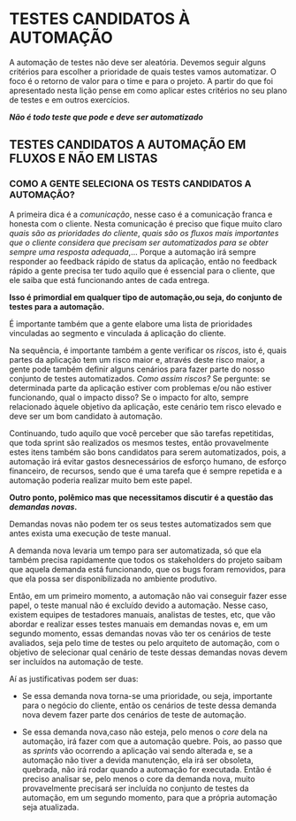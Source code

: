 # TESTES CANDIDATOS À AUTOMAÇÃO

A automação de testes não deve ser aleatória. Devemos seguir alguns critérios para escolher a prioridade de quais testes vamos automatizar. O foco é o retorno de valor para o time e para o projeto. A partir do que foi apresentado nesta lição pense em como aplicar estes critérios no seu plano de testes e em outros exercícios.

***Não é todo teste que pode e deve ser automatizado***

## TESTES CANDIDATOS A AUTOMAÇÃO EM FLUXOS E NÃO EM LISTAS

### COMO A GENTE SELECIONA OS TESTS CANDIDATOS A AUTOMAÇÃO?

A primeira dica é a *comunicação*, nesse caso é a comunicação franca e honesta com o cliente. Nesta comunicação é preciso que fique muito claro *quais são as prioridades do cliente*, *quais são os fluxos mais importantes que o cliente considera que precisam ser automatizados para se obter sempre uma resposta adequada*,... Porque a automação irá sempre responder ao feedback rápido de status da aplicação, então no feedback rápido a gente precisa ter tudo aquilo que é essencial para o cliente, que ele saiba que está funcionando antes de cada entrega. 

**Isso é primordial em qualquer tipo de automação,ou seja, do conjunto de testes para a automação.**

É importante também que a gente elabore uma lista de prioridades vinculadas ao segmento e vinculada á aplicação do cliente.

Na sequência, é importante também a gente verificar os *riscos*, isto é, quais partes da aplicação tem um risco maior e, através deste risco maior, a gente pode também definir alguns cenários para fazer parte do nosso conjunto de testes automatizados. *Como assim riscos?* Se pergunte: se determinada parte da aplicação estiver com problemas e/ou não estiver funcionando, qual o impacto disso? Se o impacto for alto, sempre relacionado àquele objetivo da aplicação, este cenário tem risco elevado e deve ser um bom candidato à automação.

Continuando, tudo aquilo que você perceber que são tarefas repetitidas, que toda sprint são realizados os mesmos testes, então provavelmente estes itens também são bons candidatos para serem automatizados, pois, a automação irá evitar gastos desnecessários de esforço humano, de esforço financeiro, de recursos, sendo que é uma tarefa que é sempre repetida e a automação poderia realizar muito bem este papel.

**Outro ponto, polêmico mas que necessitamos discutir é a questão das *demandas novas*.**

Demandas novas não podem ter os seus testes automatizados sem que antes exista uma execução de teste manual.

A demanda nova levaria um tempo para ser automatizada, só que ela também precisa rapidamente que todos os stakeholders do projeto saibam que aquela demanda está funcionando, que os bugs foram removidos, para que ela possa ser disponibilizada no ambiente produtivo. 

Então, em um primeiro momento, a automação não vai conseguir fazer esse papel, o teste manual não é excluído devido a automação. Nesse caso, existem equipes de testadores manuais, analistas de testes, etc, que vão abordar e realizar esses testes manuais em demandas novas e, em um segundo momento, essas demandas novas vão  ter os cenários de teste avaliados, seja pelo  time de testes ou pelo arquiteto de automação, com o objetivo de selecionar qual cenário de teste dessas demandas novas devem ser incluídos na automação de teste. 

Aí as justificativas podem ser duas: 

- Se essa demanda nova torna-se uma prioridade, ou seja, importante para o negócio do cliente, então os cenários de teste dessa demanda nova devem fazer parte dos cenários de teste de automação.

- Se essa demanda nova,caso não esteja, pelo menos o *core* dela na automação, irá fazer com que a automação quebre. Pois, ao passo que as *sprints* vão ocorrendo a aplicação vai sendo alterada e, se a automação não tiver a devida manutenção, ela irá ser obsoleta, quebrada, não irá rodar quando a automação for executada. Então é preciso analisar se, pelo menos o core da demanda nova, muito provavelmente precisará ser incluída no conjunto de testes da automação, em um segundo momento, para que a própria automação seja atualizada.